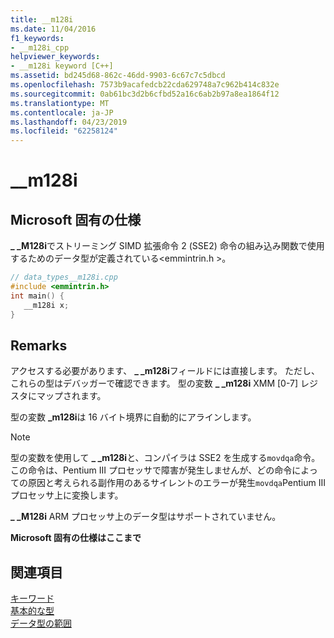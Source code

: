 ```yaml
---
title: __m128i
ms.date: 11/04/2016
f1_keywords:
- __m128i_cpp
helpviewer_keywords:
- __m128i keyword [C++]
ms.assetid: bd245d68-862c-46dd-9903-6c67c7c5dbcd
ms.openlocfilehash: 7573b9acafedcb22cda629748a7c962b414c832e
ms.sourcegitcommit: 0ab61bc3d2b6cfbd52a16c6ab2b97a8ea1864f12
ms.translationtype: MT
ms.contentlocale: ja-JP
ms.lasthandoff: 04/23/2019
ms.locfileid: "62258124"
---
```

# <a name="m128i"></a>__m128i

## <a name="microsoft-specific"></a>Microsoft 固有の仕様

**_ _M128i**でストリーミング SIMD 拡張命令 2 (SSE2) 命令の組み込み関数で使用するためのデータ型が定義されている\<emmintrin.h >。

```cpp
// data_types__m128i.cpp
#include <emmintrin.h>
int main() {
   __m128i x;
}
```

## <a name="remarks"></a>Remarks

アクセスする必要があります、 **_ _m128i**フィールドには直接します。 ただし、これらの型はデバッガーで確認できます。 型の変数 **_ _m128i** XMM [0-7] レジスタにマップされます。

型の変数 **_m128i**は 16 バイト境界に自動的にアラインします。

> [!NOTE]
>  型の変数を使用して **_ _m128i**と、コンパイラは SSE2 を生成する`movdqa`命令。 この命令は、Pentium III プロセッサで障害が発生しませんが、どの命令によっての原因と考えられる副作用のあるサイレントのエラーが発生`movdqa`Pentium III プロセッサ上に変換します。

**_ _M128i** ARM プロセッサ上のデータ型はサポートされていません。

**Microsoft 固有の仕様はここまで**

## <a name="see-also"></a>関連項目

[キーワード](../cpp/keywords-cpp.md)<br/>
[基本的な型](../cpp/fundamental-types-cpp.md)<br/>
[データ型の範囲](../cpp/data-type-ranges.md)